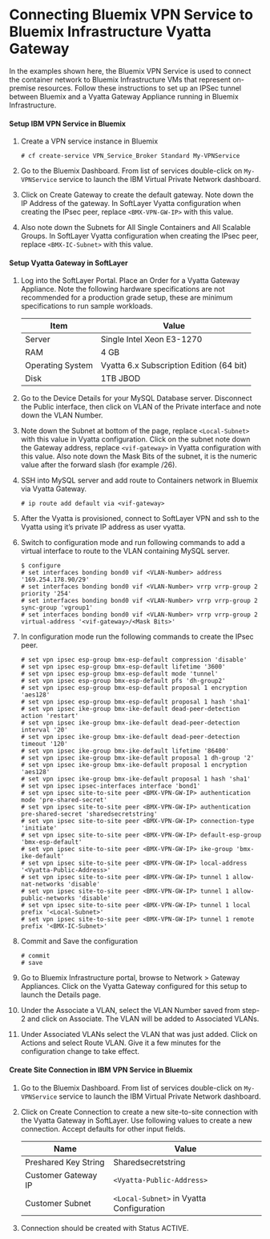 # Connecting Bluemix VPN Service to Bluemix Infrastructure Vyatta Gateway

In the examples shown here, the Bluemix VPN Service is used to connect the container network to Bluemix Infrastructure VMs that represent on-premise resources.  Follow these instructions to set up an IPSec tunnel between Bluemix and a Vyatta Gateway Appliance running in Bluemix Infrastructure.


#### Setup IBM VPN Service in Bluemix
1. Create a VPN service instance in Bluemix
   ```
   # cf create-service VPN_Service_Broker Standard My-VPNService
   ```

2. Go to the Bluemix Dashboard. From list of services double-click on `My-VPNService` service to launch the IBM Virtual Private Network dashboard.

3. Click on Create Gateway to create the default gateway. Note down the IP Address of the gateway. In SoftLayer Vyatta configuration when creating the IPsec peer, replace `<BMX-VPN-GW-IP>` with this value.

4. Also note down the Subnets for All Single Containers and All Scalable Groups. In SoftLayer Vyatta configuration when creating the IPsec peer, replace `<BMX-IC-Subnet>` with this value.

#### Setup Vyatta Gateway in SoftLayer
1. Log into the SoftLayer Portal. Place an Order for a Vyatta Gateway Appliance. Note the following hardware specifications are not recommended for a production grade setup, these are minimum specifications to run sample
workloads.

   | Item             | Value                                    |
   |------------------|------------------------------------------|
   | Server           | Single Intel Xeon E3-1270                |
   | RAM              | 4 GB                                     |
   | Operating System | Vyatta 6.x Subscription Edition (64 bit) |
   | Disk             | 1TB JBOD                                 |

2. Go to the Device Details for your MySQL Database server. Disconnect the Public interface, then click on VLAN of the Private interface and note down the VLAN Number.

3. Note down the Subnet at bottom of the page, replace `<Local-Subnet>` with this value in Vyatta configuration. Click on the subnet note down the Gateway address, replace `<vif-gateway>` in Vyatta configuration with this value. Also note down the Mask Bits of the subnet, it is the numeric value after the forward slash (for example /26).

4. SSH into MySQL server and add route to Containers network in Bluemix via
Vyatta Gateway.
    ```
    # ip route add default via <vif-gateway>
    ```

5. After the Vyatta is provisioned, connect to SoftLayer VPN and ssh to the Vyatta using it’s private IP address as user vyatta.

6. Switch to configuration mode and run following commands to add a virtual
interface to route to the VLAN containing MySQL server.
   ```
   $ configure 
   # set interfaces bonding bond0 vif <VLAN-Number> address '169.254.178.90/29' 
   # set interfaces bonding bond0 vif <VLAN-Number> vrrp vrrp-group 2 priority '254' 
   # set interfaces bonding bond0 vif <VLAN-Number> vrrp vrrp-group 2 sync-group 'vgroup1' 
   # set interfaces bonding bond0 vif <VLAN-Number> vrrp vrrp-group 2 virtual-address '<vif-gateway>/<Mask Bits>'
   ```

7. In configuration mode run the following commands to create the IPsec peer.
   ```
   # set vpn ipsec esp-group bmx-esp-default compression 'disable' 
   # set vpn ipsec esp-group bmx-esp-default lifetime '3600' 
   # set vpn ipsec esp-group bmx-esp-default mode 'tunnel' 
   # set vpn ipsec esp-group bmx-esp-default pfs 'dh-group2' 
   # set vpn ipsec esp-group bmx-esp-default proposal 1 encryption 'aes128' 
   # set vpn ipsec esp-group bmx-esp-default proposal 1 hash 'sha1' 
   # set vpn ipsec ike-group bmx-ike-default dead-peer-detection action 'restart' 
   # set vpn ipsec ike-group bmx-ike-default dead-peer-detection interval '20' 
   # set vpn ipsec ike-group bmx-ike-default dead-peer-detection timeout '120' 
   # set vpn ipsec ike-group bmx-ike-default lifetime '86400' 
   # set vpn ipsec ike-group bmx-ike-default proposal 1 dh-group '2' 
   # set vpn ipsec ike-group bmx-ike-default proposal 1 encryption 'aes128' 
   # set vpn ipsec ike-group bmx-ike-default proposal 1 hash 'sha1' 
   # set vpn ipsec ipsec-interfaces interface 'bond1' 
   # set vpn ipsec site-to-site peer <BMX-VPN-GW-IP> authentication mode 'pre-shared-secret' 
   # set vpn ipsec site-to-site peer <BMX-VPN-GW-IP> authentication pre-shared-secret 'sharedsecretstring'
   # set vpn ipsec site-to-site peer <BMX-VPN-GW-IP> connection-type 'initiate' 
   # set vpn ipsec site-to-site peer <BMX-VPN-GW-IP> default-esp-group 'bmx-esp-default' 
   # set vpn ipsec site-to-site peer <BMX-VPN-GW-IP> ike-group 'bmx-ike-default' 
   # set vpn ipsec site-to-site peer <BMX-VPN-GW-IP> local-address '<Vyatta-Public-Address>' 
   # set vpn ipsec site-to-site peer <BMX-VPN-GW-IP> tunnel 1 allow-nat-networks 'disable' 
   # set vpn ipsec site-to-site peer <BMX-VPN-GW-IP> tunnel 1 allow-public-networks 'disable' 
   # set vpn ipsec site-to-site peer <BMX-VPN-GW-IP> tunnel 1 local prefix '<Local-Subnet>' 
   # set vpn ipsec site-to-site peer <BMX-VPN-GW-IP> tunnel 1 remote prefix '<BMX-IC-Subnet>'
   ```

8. Commit and Save the configuration
   ```
   # commit 
   # save
   ```

9. Go to Bluemix Infrastructure portal, browse to Network > Gateway Appliances. Click on the Vyatta Gateway configured for this setup to launch the Details page.

10. Under the Associate a VLAN, select the VLAN Number saved from step-2 and click on Associate. The VLAN will be added to Associated VLANs.

11.  Under Associated VLANs select the VLAN that was just added. Click on Actions and select Route VLAN. Give it a few minutes for the configuration change to take effect.


#### Create Site Connection in IBM VPN Service in Bluemix

1. Go to the Bluemix Dashboard. From list of services double-click on `My-VPNService` service to launch the IBM Virtual Private Network dashboard.

2. Click on Create Connection to create a new site-to-site connection with the Vyatta Gateway in SoftLayer. Use following values to create a new connection. Accept defaults for other input fields.

   | Name                 | Value                                    |
   |----------------------|------------------------------------------|
   | Preshared Key String | Sharedsecretstring                       |
   | Customer Gateway IP  | `<Vyatta-Public-Address>`                |
   | Customer Subnet      | `<Local-Subnet>` in Vyatta Configuration |

3. Connection should be created with Status ACTIVE.


